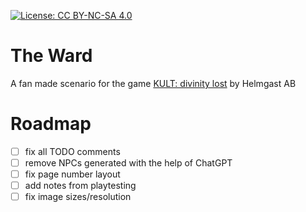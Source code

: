 [![License: CC BY-NC-SA 4.0](https://licensebuttons.net/l/by-nc-sa/4.0/80x15.png)](https://creativecommons.org/licenses/by-nc-sa/4.0/)
# The Ward
A fan made scenario for the game [KULT: divinity lost](https://kultdivinitylost.com) by Helmgast AB

# Roadmap

- [ ] fix all TODO comments
- [ ] remove NPCs generated with the help of ChatGPT
- [ ] fix page number layout
- [ ] add notes from playtesting
- [ ] fix image sizes/resolution
